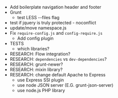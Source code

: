 - Add boilerplate navigation header and footer
- Grunt
    - test LESS --files flag
- test if jquery is truly protected - noconflict
- update/move namespace.js
- Fix `require-config.js` and `config-require.js`
    - Add config plugin
- TESTS
    - which libraries?
- RESEARCH:  Flow integration?
- RESEARCH: `dependencies` vs `dev-dependencies`?
- RESEARCH: grunt-newer?
- RESEARCH: mixin library?
- RESEARCH: change default Apache to Express
    - use Express SSI plugin
    - use node JSON server (E.G. grunt-json-server)
    - use node.js PHP library